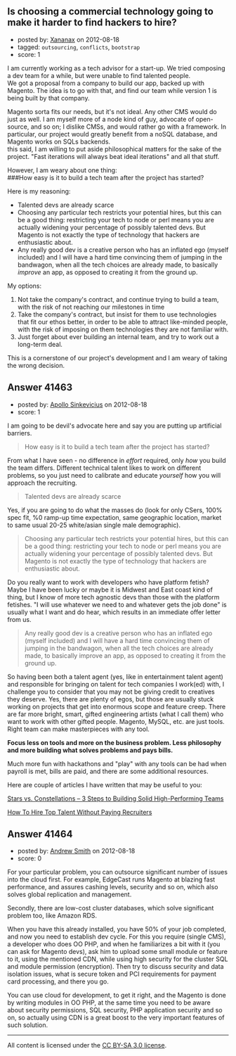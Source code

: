 ## Is choosing a commercial technology going to make it harder to find hackers to hire?

- posted by: [Xananax](https://stackexchange.com/users/-1/14476-xananax) on 2012-08-18
- tagged: `outsourcing`, `conflicts`, `bootstrap`
- score: 1

I am currently working as a tech advisor for a start-up. We tried composing a dev team for a while, but were unable to find talented people.  
We got a proposal from a company to build our app, backed up with Magento. The idea is to go with that, and find our team while version 1 is being built by that company.

Magento sorta fits our needs, but it's not ideal. Any other CMS would do just as well. I am myself more of a node kind of guy, advocate of open-source, and so on; I dislike CMSs, and would rather go with a framework. In particular, our project would greatly benefit from a noSQL database, and Magento works on SQLs backends.  
this said, I am willing to put aside philosophical matters for the sake of the project. "Fast iterations will always beat ideal iterations" and all that stuff.

However, I am weary about one thing:  
###How easy is it to build a tech team after the project has started?

Here is my reasoning:

  - Talented devs are already scarce
  - Choosing any particular tech restricts your potential hires, but this can be a good thing: restricting your tech to node or perl means you are actually widening your percentage of possibly talented devs. But Magento is not exactly the type of technology that hackers are enthusiastic about.
  - Any really good dev is a creative person who has an inflated ego (myself included) and I will have a hard time convincing them of jumping in the bandwagon, when all the tech choices are already made, to basically *improve* an app, as opposed to creating it from the ground up.

My options:

  1. Not take the company's contract, and continue trying to build a team, with the risk of not reaching our milestones in time
  2. Take the company's contract, but insist for them to use technologies that fit our ethos better, in order to be able to attract like-minded people, with the risk of imposing on them technologies they are not familiar with.
  3. Just forget about ever building an internal team, and try to work out a long-term deal.

This is a cornerstone of our project's development and I am weary of taking the wrong decision.


## Answer 41463

- posted by: [Apollo Sinkevicius](https://stackexchange.com/users/-1/2119-apollo-sinkevicius) on 2012-08-18
- score: 1

<p>I am going to be devil's advocate here and say you are putting up artificial barriers.</p>

<blockquote>
  <p>How easy is it to build a tech team after the project has started?</p>
</blockquote>

<p>From what I have seen - no difference in <em>effort</em> required, only <em>how</em> you build the team differs. Different technical talent likes to work on different problems, so you just need to calibrate and educate <em>yourself</em> how you will approach the recruiting.</p>

<blockquote>
  <p>Talented devs are already scarce</p>
</blockquote>

<p>Yes, if you are going to do what the masses do (look for only CSers, 100% spec fit, %0 ramp-up time expectation, same geographic location, market to same usual 20-25 white/asian single male demographic).</p>

<blockquote>
  <p>Choosing any particular tech restricts your potential hires, but this can be a good thing: restricting your tech to node or perl means you are actually widening your percentage of possibly talented devs. But Magento is not exactly the type of technology that hackers are enthusiastic about.</p>
</blockquote>

<p>Do you really want to work with developers who have platform fetish? Maybe I have been lucky or maybe it is Midwest and East coast kind of thing, but I know of more tech agnostic devs than those with the platform fetishes. "I will use whatever we need to and whatever gets the job done" is usually what I want and do hear, which results in an immediate offer letter from us.</p>

<blockquote>
  <p>Any really good dev is a creative person who has an inflated ego (myself included) and I will have a hard time convincing them of jumping in the bandwagon, when all the tech choices are already made, to basically improve an app, as opposed to creating it from the ground up.</p>
</blockquote>

<p>So having been both a talent agent (yes, like in entertainment talent agent) and responsible for bringing on talent for tech companies I work(ed) with, I challenge you to consider that you may not be giving credit to creatives they deserve. Yes, there are plenty of egos, but those are usually stuck working on projects that get into enormous scope and feature creep. There are far more bright, smart, gifted engineering artists (what I call them) who want to work with other gifted people. Magento, MySQL, etc. are just tools. Right team can make masterpieces with any tool.</p>

<p><strong>Focus less on tools and more on the business problem. Less philosophy and more building what solves problems and pays bills.</strong></p>

<p>Much more fun with hackathons and "play" with any tools can be had when payroll is met, bills are paid, and there are some additional resources.</p>

<p>Here are couple of articles I have written that may be useful to you:</p>

<p><a href="http://theoperationsguy.com/stars-vs-constellations-3-steps-building-solid-high-performing-teams" rel="nofollow">Stars vs. Constellations – 3 Steps to Building Solid High-Performing Teams</a></p>

<p><a href="http://theoperationsguy.com/how-hire-talent-without-paying-recruiters" rel="nofollow">How To Hire Top Talent Without Paying Recruiters</a></p>



## Answer 41464

- posted by: [Andrew Smith](https://stackexchange.com/users/-1/18504-andrew-smith) on 2012-08-18
- score: 0

For your particular problem, you can outsource significant number of issues into the cloud first. For example, EdgeCast runs Magento at blazing fast performance, and assures cashing levels, security and so on, which also solves global replication and management.

Secondly, there are low-cost cluster databases, which solve significant problem too, like Amazon RDS.

When you have this already installed, you have 50% of your job completed, and now you need to establish dev cycle. For this you require (single CMS), a developer who does OO PHP, and when he familiarizes a bit with it (you can ask for Magento devs), ask him to upload some small module or feature to it, using the mentioned CDN, while using high security for the cluster SQL and module permission (encryption). Then try to discuss security and data isolation issues, what is secure token and PCI requirements for payment card processing, and there you go.

You can use cloud for development, to get it right, and the Magento is done by writing modules in OO PHP, at the same time you need to be aware about security permissions, SQL security, PHP application security and so on, so actually using CDN is a great boost to the very important features of such solution.




---

All content is licensed under the [CC BY-SA 3.0 license](https://creativecommons.org/licenses/by-sa/3.0/).
